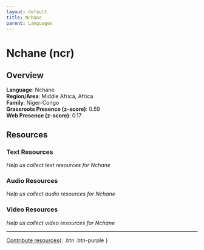 ```yaml
---
layout: default
title: Nchane
parent: Languages
---
```


# Nchane (ncr)

## Overview

**Language**: Nchane  
**Region/Area**: Middle Africa, Africa  
**Family**: Niger-Congo  
**Grassroots Presence (z-score)**: 0.59  
**Web Presence (z-score)**: 0.17  

## Resources

### Text Resources
*Help us collect text resources for Nchane*

### Audio Resources
*Help us collect audio resources for Nchane*

### Video Resources
*Help us collect video resources for Nchane*

---

[Contribute resources](https://forms.office.com/e/1SfLJx3u1r){: .btn .btn-purple }
